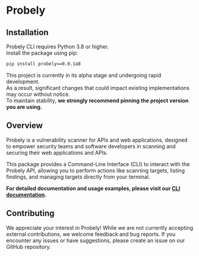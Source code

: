 
# Probely

## Installation

Probely CLI requires Python 3.8 or higher.  
Install the package using pip:  

```sh
pip install probely==0.0.1a8
```

This project is currently in its alpha stage and undergoing rapid development.  
As a result, significant changes that could impact existing implementations may occur without notice.  
To maintain stability, **we strongly recommend pinning the project version you are using.**

## Overview

Probely is a vulnerability scanner for APIs and web applications, designed to empower security teams and software developers in scanning and securing their web applications and APIs. 

This package provides a Command-Line Interface (CLI) to interact with the Probely API, allowing you to perform actions like scanning targets, listing findings, and managing targets directly from your terminal.

**For detailed documentation and usage examples, please visit our [CLI documentation](https://developers.probely.com/cli/overview-cli-documentation).**

## Contributing

We appreciate your interest in Probely! While we are not currently accepting external contributions, we welcome feedback and bug reports. If you encounter any issues or have suggestions, please create an issue on our GitHub repository.
